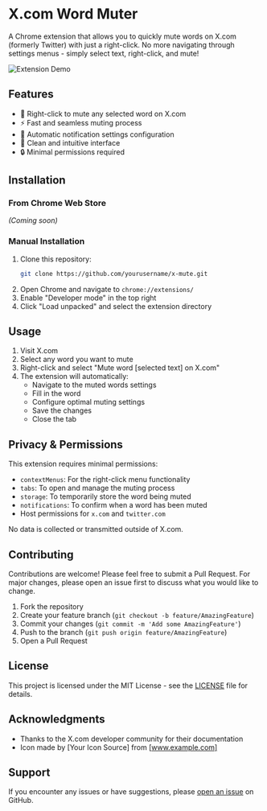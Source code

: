 # X.com Word Muter

A Chrome extension that allows you to quickly mute words on X.com (formerly Twitter) with just a right-click. No more navigating through settings menus - simply select text, right-click, and mute!

![Extension Demo](docs/demo.gif)

## Features

- 🎯 Right-click to mute any selected word on X.com
- ⚡ Fast and seamless muting process
- 🔔 Automatic notification settings configuration
- 🎨 Clean and intuitive interface
- 🔒 Minimal permissions required

## Installation

### From Chrome Web Store
*(Coming soon)*

### Manual Installation
1. Clone this repository:
   ```bash
   git clone https://github.com/yourusername/x-mute.git
   ```
2. Open Chrome and navigate to `chrome://extensions/`
3. Enable "Developer mode" in the top right
4. Click "Load unpacked" and select the extension directory

## Usage

1. Visit X.com
2. Select any word you want to mute
3. Right-click and select "Mute word [selected text] on X.com"
4. The extension will automatically:
   - Navigate to the muted words settings
   - Fill in the word
   - Configure optimal muting settings
   - Save the changes
   - Close the tab

## Privacy & Permissions

This extension requires minimal permissions:
- `contextMenus`: For the right-click menu functionality
- `tabs`: To open and manage the muting process
- `storage`: To temporarily store the word being muted
- `notifications`: To confirm when a word has been muted
- Host permissions for `x.com` and `twitter.com`

No data is collected or transmitted outside of X.com.

## Contributing

Contributions are welcome! Please feel free to submit a Pull Request. For major changes, please open an issue first to discuss what you would like to change.

1. Fork the repository
2. Create your feature branch (`git checkout -b feature/AmazingFeature`)
3. Commit your changes (`git commit -m 'Add some AmazingFeature'`)
4. Push to the branch (`git push origin feature/AmazingFeature`)
5. Open a Pull Request

## License

This project is licensed under the MIT License - see the [LICENSE](LICENSE) file for details.

## Acknowledgments

- Thanks to the X.com developer community for their documentation
- Icon made by [Your Icon Source] from [www.example.com]

## Support

If you encounter any issues or have suggestions, please [open an issue](https://github.com/yourusername/x-mute/issues) on GitHub. 